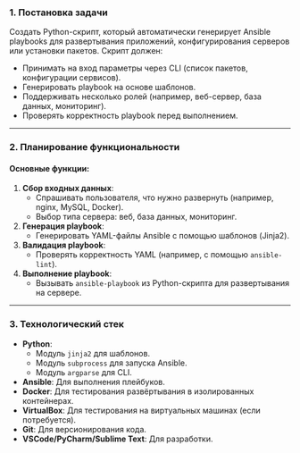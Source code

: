 ### **1. Постановка задачи**
Создать Python-скрипт, который автоматически генерирует Ansible playbooks для развертывания приложений, конфигурирования серверов или установки пакетов. Скрипт должен:
- Принимать на вход параметры через CLI (список пакетов, конфигурации сервисов).
- Генерировать playbook на основе шаблонов.
- Поддерживать несколько ролей (например, веб-сервер, база данных, мониторинг).
- Проверять корректность playbook перед выполнением.

---

### **2. Планирование функциональности**
#### Основные функции:
1. **Сбор входных данных**:
   - Спрашивать пользователя, что нужно развернуть (например, nginx, MySQL, Docker).
   - Выбор типа сервера: веб, база данных, мониторинг.
2. **Генерация playbook**:
   - Генерировать YAML-файлы Ansible с помощью шаблонов (Jinja2).
3. **Валидация playbook**:
   - Проверять корректность YAML (например, с помощью `ansible-lint`).
4. **Выполнение playbook**:
   - Вызывать `ansible-playbook` из Python-скрипта для развертывания на сервере.

---

### **3. Технологический стек**
- **Python**: 
  - Модуль `jinja2` для шаблонов.
  - Модуль `subprocess` для запуска Ansible.
  - Модуль `argparse` для CLI.
- **Ansible**: Для выполнения плейбуков.
- **Docker**: Для тестирования развёртывания в изолированных контейнерах.
- **VirtualBox**: Для тестирования на виртуальных машинах (если потребуется).
- **Git**: Для версионирования кода.
- **VSCode/PyCharm/Sublime Text**: Для разработки.
